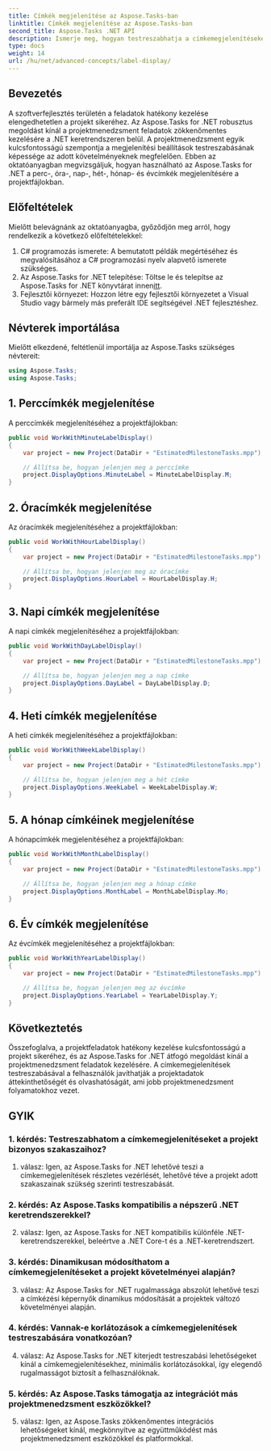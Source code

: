 ```yaml
---
title: Címkék megjelenítése az Aspose.Tasks-ban
linktitle: Címkék megjelenítése az Aspose.Tasks-ban
second_title: Aspose.Tasks .NET API
description: Ismerje meg, hogyan testreszabhatja a címkemegjelenítéseket a projektmenedzsmentben az Aspose.Tasks for .NET segítségével. Fokozatmentesen javítja az olvashatóságot és az áttekinthetőséget.
type: docs
weight: 14
url: /hu/net/advanced-concepts/label-display/
---
```

## Bevezetés

A szoftverfejlesztés területén a feladatok hatékony kezelése elengedhetetlen a projekt sikeréhez. Az Aspose.Tasks for .NET robusztus megoldást kínál a projektmenedzsment feladatok zökkenőmentes kezelésére a .NET keretrendszeren belül. A projektmenedzsment egyik kulcsfontosságú szempontja a megjelenítési beállítások testreszabásának képessége az adott követelményeknek megfelelően. Ebben az oktatóanyagban megvizsgáljuk, hogyan használható az Aspose.Tasks for .NET a perc-, óra-, nap-, hét-, hónap- és évcímkék megjelenítésére a projektfájlokban.

## Előfeltételek

Mielőtt belevágnánk az oktatóanyagba, győződjön meg arról, hogy rendelkezik a következő előfeltételekkel:

1. C# programozás ismerete: A bemutatott példák megértéséhez és megvalósításához a C# programozási nyelv alapvető ismerete szükséges.
2.  Az Aspose.Tasks for .NET telepítése: Töltse le és telepítse az Aspose.Tasks for .NET könyvtárat innen[itt](https://releases.aspose.com/tasks/net/).
3. Fejlesztői környezet: Hozzon létre egy fejlesztői környezetet a Visual Studio vagy bármely más preferált IDE segítségével .NET fejlesztéshez.

## Névterek importálása

Mielőtt elkezdené, feltétlenül importálja az Aspose.Tasks szükséges névtereit:

```csharp
using Aspose.Tasks;
using Aspose.Tasks;
```

## 1. Perccímkék megjelenítése

A perccímkék megjelenítéséhez a projektfájlokban:

```csharp
public void WorkWithMinuteLabelDisplay()
{
    var project = new Project(DataDir + "EstimatedMilestoneTasks.mpp");

    // Állítsa be, hogyan jelenjen meg a perccímke
    project.DisplayOptions.MinuteLabel = MinuteLabelDisplay.M;
}
```

## 2. Óracímkék megjelenítése

Az óracímkék megjelenítéséhez a projektfájlokban:

```csharp
public void WorkWithHourLabelDisplay()
{
    var project = new Project(DataDir + "EstimatedMilestoneTasks.mpp");

    // Állítsa be, hogyan jelenjen meg az óracímke
    project.DisplayOptions.HourLabel = HourLabelDisplay.H;
}
```

## 3. Napi címkék megjelenítése

A napi címkék megjelenítéséhez a projektfájlokban:

```csharp
public void WorkWithDayLabelDisplay()
{
    var project = new Project(DataDir + "EstimatedMilestoneTasks.mpp");

    // Állítsa be, hogyan jelenjen meg a nap címke
    project.DisplayOptions.DayLabel = DayLabelDisplay.D;
}
```

## 4. Heti címkék megjelenítése

A heti címkék megjelenítéséhez a projektfájlokban:

```csharp
public void WorkWithWeekLabelDisplay()
{
    var project = new Project(DataDir + "EstimatedMilestoneTasks.mpp");

    // Állítsa be, hogyan jelenjen meg a hét címke
    project.DisplayOptions.WeekLabel = WeekLabelDisplay.W;
}
```

## 5. A hónap címkéinek megjelenítése

A hónapcímkék megjelenítéséhez a projektfájlokban:

```csharp
public void WorkWithMonthLabelDisplay()
{
    var project = new Project(DataDir + "EstimatedMilestoneTasks.mpp");

    // Állítsa be, hogyan jelenjen meg a hónap címke
    project.DisplayOptions.MonthLabel = MonthLabelDisplay.Mo;
}
```

## 6. Év címkék megjelenítése

Az évcímkék megjelenítéséhez a projektfájlokban:

```csharp
public void WorkWithYearLabelDisplay()
{
    var project = new Project(DataDir + "EstimatedMilestoneTasks.mpp");

    // Állítsa be, hogyan jelenjen meg az évcímke
    project.DisplayOptions.YearLabel = YearLabelDisplay.Y;
}
```

## Következtetés

Összefoglalva, a projektfeladatok hatékony kezelése kulcsfontosságú a projekt sikeréhez, és az Aspose.Tasks for .NET átfogó megoldást kínál a projektmenedzsment feladatok kezelésére. A címkemegjelenítések testreszabásával a felhasználók javíthatják a projektadatok áttekinthetőségét és olvashatóságát, ami jobb projektmenedzsment folyamatokhoz vezet.

## GYIK

### 1. kérdés: Testreszabhatom a címkemegjelenítéseket a projekt bizonyos szakaszaihoz?

1. válasz: Igen, az Aspose.Tasks for .NET lehetővé teszi a címkemegjelenítések részletes vezérlését, lehetővé téve a projekt adott szakaszainak szükség szerinti testreszabását.

### 2. kérdés: Az Aspose.Tasks kompatibilis a népszerű .NET keretrendszerekkel?

2. válasz: Igen, az Aspose.Tasks for .NET kompatibilis különféle .NET-keretrendszerekkel, beleértve a .NET Core-t és a .NET-keretrendszert.

### 3. kérdés: Dinamikusan módosíthatom a címkemegjelenítéseket a projekt követelményei alapján?

3. válasz: Az Aspose.Tasks for .NET rugalmassága abszolút lehetővé teszi a címkézési képernyők dinamikus módosítását a projektek változó követelményei alapján.

### 4. kérdés: Vannak-e korlátozások a címkemegjelenítések testreszabására vonatkozóan?

4. válasz: Az Aspose.Tasks for .NET kiterjedt testreszabási lehetőségeket kínál a címkemegjelenítésekhez, minimális korlátozásokkal, így elegendő rugalmasságot biztosít a felhasználóknak.

### 5. kérdés: Az Aspose.Tasks támogatja az integrációt más projektmenedzsment eszközökkel?

5. válasz: Igen, az Aspose.Tasks zökkenőmentes integrációs lehetőségeket kínál, megkönnyítve az együttműködést más projektmenedzsment eszközökkel és platformokkal.
